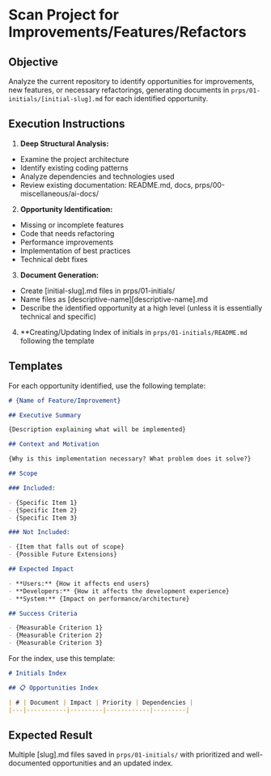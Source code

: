 # Scan Project for Improvements/Features/Refactors

## Objective

Analyze the current repository to identify opportunities for improvements, new features, or necessary refactorings, generating documents in `prps/01-initials/[initial-slug].md` for each identified opportunity.

## Execution Instructions

1. **Deep Structural Analysis:**
- Examine the project architecture
- Identify existing coding patterns
- Analyze dependencies and technologies used
- Review existing documentation: README.md, docs, prps/00-miscellaneous/ai-docs/

2. **Opportunity Identification:**
- Missing or incomplete features
- Code that needs refactoring
- Performance improvements
- Implementation of best practices
- Technical debt fixes

3. **Document Generation:**
- Create [initial-slug].md files in prps/01-initials/
- Name files as [descriptive-name][descriptive-name].md
- Describe the identified opportunity at a high level (unless it is essentially technical and specific)

4. **Creating/Updating Index of initials in `prps/01-initials/README.md` following the template

## Templates

For each opportunity identified, use the following template:

```markdown
# {Name of Feature/Improvement}

## Executive Summary

{Description explaining what will be implemented}

## Context and Motivation

{Why is this implementation necessary? What problem does it solve?}

## Scope

### Included:

- {Specific Item 1}
- {Specific Item 2}
- {Specific Item 3}

### Not Included:

- {Item that falls out of scope}
- {Possible Future Extensions}

## Expected Impact

- **Users:** {How it affects end users}
- **Developers:** {How it affects the development experience}
- **System:** {Impact on performance/architecture}

## Success Criteria

- {Measurable Criterion 1}
- {Measurable Criterion 2}
- {Measurable Criterion 3}
```

For the index, use this template:
```markdown
# Initials Index

## 📋 Opportunities Index

| # | Document | Impact | Priority | Dependencies |
|---|-----------|---------|------------|---------|
```

## Expected Result

Multiple [slug].md files saved in `prps/01-initials/` with prioritized and well-documented opportunities and an updated index.